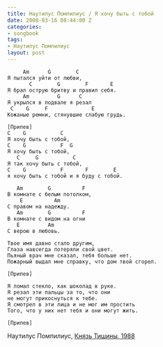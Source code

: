 ```yaml
---
title: Наутилус Помпилиус / Я хочу быть с тобой
date: 2008-03-16 08:44:00 Z
categories:
- songbook
tags:
- Наутилус Помпилиус
layout: post
---
```


	     Am      G        C
	Я пытался уйти от любви,
	       C        G        F       E
	Я брал острую бритву и правил себя.
	     Am         G      C
	Я укрылся в подвале я резал
	 C    G     F              E
	Кожаные ремни, стянувшие слабую грудь.

	[Припев]
	C    G           C
	Я хочу быть с тобой,
	C    G           F  G
	Я хочу быть с тобой,
	   C     G           C
	Я так хочу быть с тобой,
	C    G           F       F        E
	я хочу быть с тобой и я буду с тобой.

	   Am        G          F
	В комнате с белым потолком,
	    E          Am
	С правом на надежду.
	   Am        G          F
	В комнате с видом на огни
	   E         Am
	С верою в любовь.

	Твое имя давно стало другим,
	Глаза навсегда потеряли свой цвет.
	Пьяный врач мне сказал, тебя больше нет.
	Пожарный выдал мне справку, что дом твой сгорел.

	[Припев]

	Я ломал стекло, как шоколад в руке.
	Я резал эти пальцы за то, что они
	не могут прикоснуться к тебе.
	Я смотрел в эти лица и не мог им простить
	Того, что у них нет тебя и они могут жить.

	[Припев]

Наутилус Помпилиус, [Князь Тишины, 1988](http://ru.wikipedia.org/wiki/%D0%9A%D0%BD%D1%8F%D0%B7%D1%8C_%D1%82%D0%B8%D1%88%D0%B8%D0%BD%D1%8B_%28%D0%B0%D0%BB%D1%8C%D0%B1%D0%BE%D0%BC%29)

